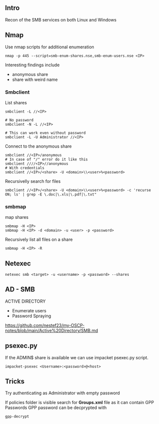 ## Intro
Recon of the SMB services on both Linux and Windows


## Nmap
Use nmap scripts for additional enumeration
```
nmap -p 445 --script=smb-enum-shares.nse,smb-enum-users.nse <IP>
```
Interesting findings include
- anonymous share
- share with weird name

### Smbclient
List shares
```
smbclient -L //<IP>

# No password
smbclient -N -L //<IP>

# This can work even without password
smbclient -L -U Administrator //<IP>
```

Connect to the anonymous share
```
smbclient //<IP>/anonymous
# In case of "/" error do it like this
smbclient ////<IP>//anonymous
# With credentials
smbclient //<IP>/<share> -U <domain>\\<user>%<password>
```
Recursivelly search for files
```
smbclient //<IP>/<share> -U <domain>\\<user>%<password> -c 'recurse ON; ls' | grep -E \.doc|\.xls|\.pdf|\.txt"
```

### smbmap
map shares
```
smbmap -H <IP>
smbmap -H <IP> -d <domain> -u <user> -p <password>
```
Recursively list all files on a share
```
smbmap -H <IP> -R
```

## Netexec
```
netexec smb <target> -u <username> -p <password> --shares
```

## AD - SMB
ACTIVE DIRECTORY
- Enumerate users
- Password Spraying

https://github.com/nestef23/my-OSCP-notes/blob/main/Active%20Directory/SMB.md



## psexec.py
If the ADMIN$ share is available we can use impacket psexec.py script.
```
impacket-psexec <Username>:<password>@<host>
```

## Tricks
Try authenticating as Administrator with empty password

If policies folder is visible search for **Groups.xml** file as it can contain GPP Passwords
GPP password can be decprypted with 
```
gpp-decrypt
```
